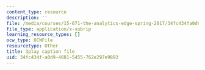 ```yaml
---
content_type: resource
description: ''
file: /media/courses/15-071-the-analytics-edge-spring-2017/34fc434fa0d946815455762e297e9893_SSzcvj2biAQ.srt
file_type: application/x-subrip
learning_resource_types: []
ocw_type: OCWFile
resourcetype: Other
title: 3play caption file
uid: 34fc434f-a0d9-4681-5455-762e297e9893
---
```

